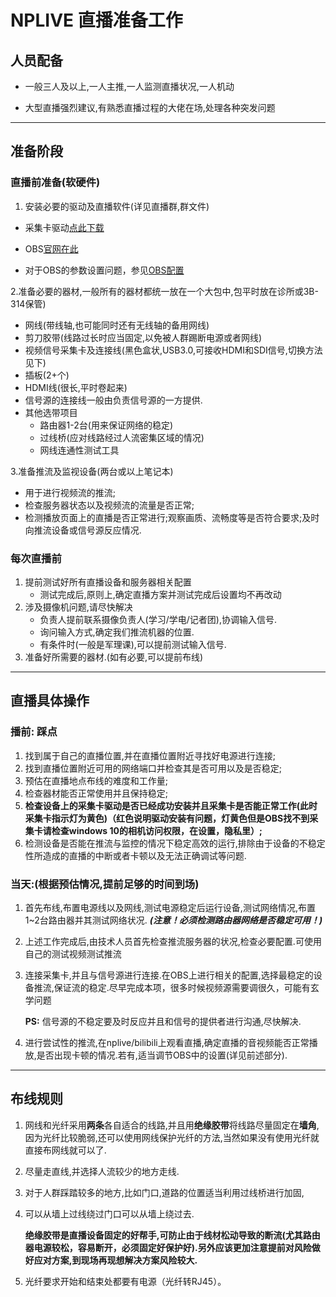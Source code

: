 # NPLIVE 直播准备工作

## 人员配备

- 一般三人及以上,一人主推,一人监测直播状况,一人机动

- 大型直播强烈建议,有熟悉直播过程的大佬在场,处理各种突发问题

***

## 准备阶段

### 直播前准备(软硬件)

1. 安装必要的驱动及直播软件(详见直播群,群文件)

- 采集卡驱动[点此下载](https://www.yuan.com.tw/download/driver/ub530-series-driver.zip)
- OBS[官网在此](https://obsproject.com/)

- 对于OBS的参数设置问题，参见[OBS配置](./obsconf.md)

2.准备必要的器材,一般所有的器材都统一放在一个大包中,包平时放在诊所或3B-314保管)

- 网线(带线轴,也可能同时还有无线轴的备用网线)
- 剪刀胶带(线路过长时应当固定,以免被人群踢断电源或者网线)
- 视频信号采集卡及连接线(黑色盒状,USB3.0,可接收HDMI和SDI信号,切换方法见下)
- 插板(2+个)
- HDMI线(很长,平时卷起来)
- 信号源的连接线一般由负责信号源的一方提供.
- 其他选带项目
  - 路由器1-2台(用来保证网络的稳定)
  - 过线桥(应对线路经过人流密集区域的情况)
  - 网线连通性测试工具

3.准备推流及监视设备(两台或以上笔记本)

- 用于进行视频流的推流;
- 检查服务器状态以及视频流的流量是否正常;
- 检测播放页面上的直播是否正常进行;观察画质、流畅度等是否符合要求;及时向推流设备或信号源反应情况.

### 每次直播前

1. 提前测试好所有直播设备和服务器相关配置
   - 测试完成后,原则上,确定直播方案并测试完成后设置均不再改动
2. 涉及摄像机问题,请尽快解决
   - 负责人提前联系摄像负责人(学习/学电/记者团),协调输入信号.
   - 询问输入方式,确定我们推流机器的位置.
   - 有条件时(一般是军理课),可以提前测试输入信号.
3. 准备好所需要的器材.(如有必要,可以提前布线)

***

## 直播具体操作

### 播前: 踩点

1. 找到属于自己的直播位置,并在直播位置附近寻找好电源进行连接;
2. 找到直播位置附近可用的网络端口并检查其是否可用以及是否稳定;
3. 预估在直播地点布线的难度和工作量;
4. 检查器材能否正常使用并且保持稳定;
5. **检查设备上的采集卡驱动是否已经成功安装并且采集卡是否能正常工作(此时采集卡指示灯为黄色)（红色说明驱动安装有问题，灯黄色但是OBS找不到采集卡请检查windows 10的相机访问权限，在设置，隐私里）;**
6. 检测设备是否能在推流与监控的情况下稳定高效的运行,排除由于设备的不稳定性所造成的直播的中断或者卡顿以及无法正确调试等问题.

### 当天:(根据预估情况,提前足够的时间到场)

1. 首先布线,布置电源线以及网线,测试电源稳定后运行设备,测试网络情况,布置1~2台路由器并其测试网络状况. ***(注意！必须检测路由器网络是否稳定可用！)***

2. 上述工作完成后,由技术人员首先检查推流服务器的状况,检查必要配置.可使用自己的测试视频测试推流

3. 连接采集卡,并且与信号源进行连接.在OBS上进行相关的配置,选择最稳定的设备推流,保证流的稳定.尽早完成本项，很多时候视频源需要调很久，可能有玄学问题

   **PS:** 信号源的不稳定要及时反应并且和信号的提供者进行沟通,尽快解决.

4. 进行尝试性的推流,在nplive/bilibili上观看直播,确定直播的音视频能否正常播放,是否出现卡顿的情况.若有,适当调节OBS中的设置(详见前述部分).

***

## 布线规则

1. 网线和光纤采用**两条**各自适合的线路,并且用**绝缘胶带**将线路尽量固定在**墙角**,因为光纤比较脆弱,还可以使用网线保护光纤的方法,当然如果没有使用光纤就直接布网线就可以了.

2. 尽量走直线,并选择人流较少的地方走线.

3. 对于人群踩踏较多的地方,比如门口,道路的位置适当利用过线桥进行加固,

4. 可以从墙上过线绕过门口可以从墙上绕过去.

   **绝缘胶带是直播设备固定的好帮手,可防止由于线材松动导致的断流(尤其路由器电源较松，容易断开，必须固定好保护好).另外应该更加注意提前对风险做好应对方案,到现场再现想解决方案风险较大.**

5. 光纤要求开始和结束处都要有电源（光纤转RJ45）。
